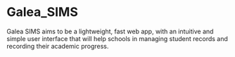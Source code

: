 # Galea_SIMS
Galea SIMS aims to be a lightweight, fast web app, with an intuitive and simple user interface that will help schools in managing student records and recording their academic progress.
